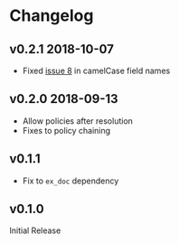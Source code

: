 # Changelog

## v0.2.1 2018-10-07

* Fixed [issue 8](https://github.com/expert360/absinthe_auth/issues/8) in camelCase field names

## v0.2.0 2018-09-13

* Allow policies after resolution
* Fixes to policy chaining

## v0.1.1

* Fix to `ex_doc` dependency

## v0.1.0

Initial Release

